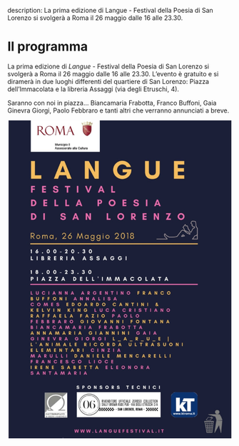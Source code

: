 description: La prima edizione di Langue - Festival della Poesia di San Lorenzo si svolgerà a Roma il 26 maggio dalle 16 alle 23.30.

<h1 class="main-title">Il programma</h1>

La prima edizione di *Langue* - Festival della Poesia di San Lorenzo si svolgerà a Roma il 26 maggio dalle 16 alle 23.30. L’evento è gratuito e si diramerà in due luoghi differenti del quartiere di San Lorenzo: Piazza dell’Immacolata e la libreria Assaggi (via degli Etruschi, 4).

Saranno con noi in piazza… Biancamaria Frabotta, Franco Buffoni, Gaia Ginevra Giorgi, Paolo
Febbraro e tanti altri che verranno annunciati a breve.

[![Programma Langue](assets/images/programma-langue.jpg)](assets/images/programma-langue.jpg)
